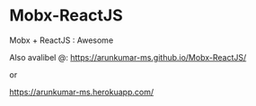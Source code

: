 # Mobx-ReactJS
Mobx + ReactJS : Awesome 

Also avalibel @:
https://arunkumar-ms.github.io/Mobx-ReactJS/

or

https://arunkumar-ms.herokuapp.com/

